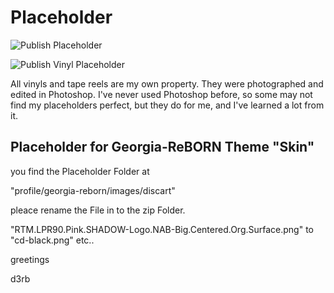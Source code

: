 # Placeholder

![Publish Placeholder](https://github.com/d3rb/Placeholder/assets/15198548/852a0cde-54bb-4568-b885-17f0e1ed3120)

![Publish Vinyl Placeholder](https://github.com/d3rb/Placeholder/assets/15198548/fbf60173-cfb8-4afe-a0bd-8f82418dbee9)


All vinyls and tape reels are my own property.
They were photographed and edited in Photoshop.
I've never used Photoshop before, so some may not find my placeholders perfect,
but they do for me, and I've learned a lot from it.



Placeholder for Georgia-ReBORN Theme "Skin"
-------------------------------------------


you find the Placeholder Folder at

"profile/georgia-reborn/images/discart"

pleace rename the File in to the zip Folder.

"RTM.LPR90.Pink.SHADOW-Logo.NAB-Big.Centered.Org.Surface.png" to "cd-black.png" etc..

greetings

d3rb
